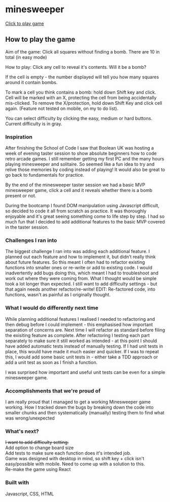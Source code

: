 # minesweeper

[Click to play game](https://minesweeper-omega-eight.vercel.app)

## How to play the game

Aim of the game:
Click all squares without finding a bomb. There are 10 in total (in easy mode)

How to play:
Click any cell to reveal it's contents. Will it be a bomb?

If the cell is empty - the number displayed will tell you how many squares around it contain bombs.

To mark a cell you think contains a bomb: hold down Shift key and click. Cell will be marked with an X, protecting the cell from being accidentally mis-clicked. To remove the X/protection, hold down Shift Key and click cell again. (Feature not tested on mobile, on my to do list).

You can select difficulty by clicking the easy, medium or hard buttons. Current difficulty is in gray.

### Inspiration

After finishing the School of Code I saw that Boolean UK was hosting a week of evening taster session to show absolute beginners how to code retro arcade games.
I still remember getting my first PC and the many hours playing minesweeper and solitaire. So seemed like a fun idea to try and relive those memories by coding instead of playing! It would also be great to go back to fundamentals for practice.

By the end of the minesweeper taster session we had a basic MVP minesweeper game, click a cell and it reveals whether there is a bomb present or not.

During the bootcamp I found DOM manipulation using Javascript difficult, so decided to code it all from scratch as practice. It was thoroughly enjoyable and it's great seeing something come to life step by step. I had so much fun that I decided to add additional features to the basic MVP covered in the taster session.

### Challenges I ran into

The biggest challenge I ran into was adding each additional feature. I planned out each feature and how to implement it, but didn’t really think about future features. So this meant I often had to refactor existing functions into smaller ones or re-write or add to existing code. I would inadvertently add bugs doing this, which meant I had to troubleshoot and work out where they were coming from. What I thought would be simple took a lot longer than expected. I still want to add difficulty settings - but that again needs another refactor/re-write! EDIT: Re-factored code, into functions, wasn't as painful as I originally thought.

### What I would do differently next time

While planning additional features I realised I needed to refactoring and then debug before I could implement - this emphasised how important separation of concerns are. Next time I will refactor as standard before filing the exisiting feature as complete.
After refactoring I testing each part separately to make sure it still worked as intended - at this point I should have added automatic tests instead of manually testing. If I had unit tests in place, this would have made it much easier and quicker. If I was to repeat this, I would add some basic unit tests in - either take a TDD approach or add a unit test as soon as I finish a function.

I was surprised how important and useful unit tests can be even for a simple minesweeper game.

### Accomplishments that we're proud of

I am really proud that I managed to get a working Minesweeper game working. How I tracked down the bugs by breaking down the code into smaller chunks and then systematically (manually) testing them to find what was wrong/unexpected

### What's next?

~~I want to add difficulty setting.~~ <br>
Add option to change board size <br>
Add tests to make sure each function does it's intended job.<br>
Game was designed with desktop in mind, so shift key + click isn't easy/possible with mobile. Need to come up with a solution to this. <br>
Re-make the game using React<br>

### Built with

Javascript, CSS, HTML
